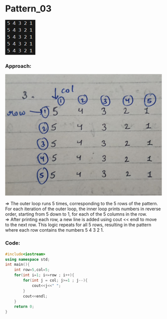 # Pattern_03
![Pattern_03](./pics/Pattern_03.png)

### Approach:
![Approach_03](./pics/Approach_03.png)<br>

 => The outer loop runs 5 times, corresponding to the 5 rows of the pattern. For each iteration of the outer loop, the inner loop prints numbers in reverse order, starting from 5 down to 1, for each of the 5 columns in the row. <br>
 => After printing each row, a new line is added using cout << endl to move to the next row. This logic repeats for all 5 rows, resulting in the pattern where each row contains the numbers 5 4 3 2 1.

### Code:
```cpp
#include<iostream>
using namespace std;
int main(){
    int row=5,col=5;
    for(int i=1; i<=row ; i++){
        for(int j = col; j>=1 ; j--){
            cout<<j<<" ";
        }
        cout<<endl;
    }
    return 0;
}
```